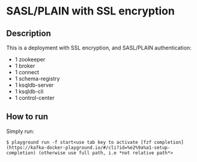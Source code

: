 # SASL/PLAIN with SSL encryption

## Description

This is a deployment with SSL encryption, and SASL/PLAIN authentication:

* 1 zookeeper
* 1 broker
* 1 connect
* 1 schema-registry
* 1 ksqldb-server
* 1 ksqldb-cli
* 1 control-center

## How to run

Simply run:

```
$ playground run -f start<use tab key to activate [fzf completion](https://kafka-docker-playground.io/#/cli?id=%e2%9a%a1-setup-completion) (otherwise use full path, i.e *not relative path*>
```